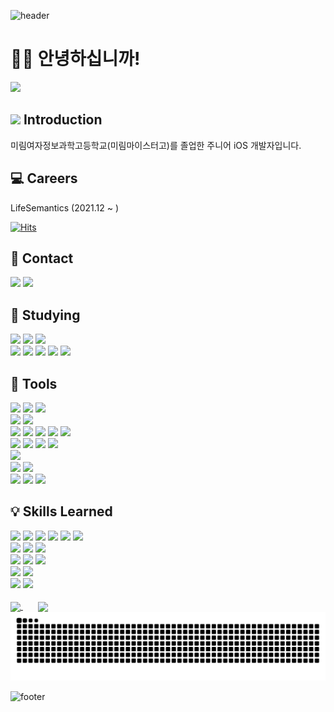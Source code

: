 ![header](https://capsule-render.vercel.app/api?type=waving&height=250&text=Lonalia's%20Profile&reversal=false&fontColor=7039C8&fontSize=56&fontAlignY=40&animation=scaleIn&strokeWidth=0&descSize=16&color=0:F3ABFF,100:ADCAFF)

# 👋🏻 안녕하십니까!

<img src="https://github.com/user-attachments/assets/5ba5882f-7752-4774-97de-59e2b0703084" width=100/>

## <picture><source media="(prefers-color-scheme: dark)" srcset="https://github.com/user-attachments/assets/1103dda4-9654-48f6-ab6c-4b7880540bce"/><source media="(prefers-color-scheme: light)" srcset="https://github.com/user-attachments/assets/2b25bb1f-d6dd-44e6-9a9d-f9165233884c"/><img src="https://github.com/user-attachments/assets/2b25bb1f-d6dd-44e6-9a9d-f9165233884c" height=25/></picture> Introduction
미림여자정보과학고등학교(미림마이스터고)를 졸업한 주니어 iOS 개발자입니다.<br/>

## 💻 Careers
LifeSemantics (2021.12 ~ )

[![Hits](https://hits.sh/github.com/yuminc03.svg?label=Hello!&color=8f3bdf&logo=apple)](https://hits.sh/github.com/yuminc03/)

<!--
<span>
  <a href="https://hits.seeyoufarm.com">
    <img src="https://hits.seeyoufarm.com/api/count/incr/badge.svg?url=https://github.com/yuminc03&count_bg=%237039C8&title_bg=%23555555&icon=apple.svg&icon_color=%23E7E7E7&title=Hello%21&edge_flat=false"/>
  </a>
</span>
-->

## 🩷 Contact
<span>
  <img src="https://img.shields.io/badge/yuminc03@gmail.com-EA4335?style=plastic&logo=gmail&logoColor=white"/>
  <a href="https://dpffldk.tistory.com">
    <img src="https://img.shields.io/badge/천천히 해도 괜찮아-000000?style=plastic&logo=tistory&logoColor=white"/>
  </a>
</span>

## 📖 Studying
<span>
  <img src="https://img.shields.io/badge/Swift-F05138?style=plastic&logo=swift&logoColor=white"/>
  <img src="https://img.shields.io/badge/SwiftUI-007AFF?style=plastic&logo=swift&logoColor=white"/>
  <img src="https://img.shields.io/badge/UIKit-2396F3?style=plastic&logo=swift&logoColor=white"/>
</span>
<br/>
<span>
  <img src="https://img.shields.io/badge/Combine-F05138?style=plastic&logo=swift&logoColor=white"/>
  <img src="https://img.shields.io/badge/CombineCocoa-FBC817?style=plastic&logo=swift&logoColor=white"/>
  <img src="https://img.shields.io/badge/TCA-F05138?style=plastic&logo=swift&logoColor=white"/>
  <img src="https://img.shields.io/badge/TCACoordinator-F05138?style=plastic&logo=swift&logoColor=white"/>
  <img src="https://img.shields.io/badge/Firebase-DD2C00?style=plastic&logo=firebase&logoColor=white"/>
</span>
<br/>

## 🔨 Tools
<span>
  <img src="https://img.shields.io/badge/Git-F05032?style=plastic&logo=git&logoColor=white"/>
  <img src="https://img.shields.io/badge/GitHub-181717?style=plastic&logo=github&logoColor=white"/>
  <img src="https://img.shields.io/badge/GitLab-FC6D26?style=plastic&logo=gitlab&logoColor=white"/>
</span>
<br/>
<span>
  <img src="https://img.shields.io/badge/Xcode-147EFB?style=plastic&logo=xcode&logoColor=white"/>
  <img src="https://img.shields.io/badge/Android Studio-3DDC84?style=plastic&logo=androidstudio&logoColor=white"/>
</span>
<br/>
<span>
  <img src="https://img.shields.io/badge/Visual Studio Code-2185D0?style=plastic&logo=vscode&logoColor=white"/>
  <img src="https://img.shields.io/badge/Brackets-1D77BD?style=plastic&logo=brackets&logoColor=white"/>
</span>
<span>
  <img src="https://img.shields.io/badge/Visual Studio-46178F?style=plastic&logo=visualstudio&logoColor=white"/>
  <img src="https://img.shields.io/badge/Eclipse-2C2255?style=plastic&logo=eclipseide&logoColor=white"/>
  <img src="https://img.shields.io/badge/PyCharm-000000?style=plastic&logo=pycharm&logoColor=white"/>
</span>
<br/>
<span>
  <img src="https://img.shields.io/badge/Adobe Illustrator-FF9A00?style=plastic&logo=adobeillustrator&logoColor=white"/>
  <img src="https://img.shields.io/badge/Adobe Photoshop-31A8FF?style=plastic&logo=adobephotoshop&logoColor=white"/>
  <img src="https://img.shields.io/badge/Adobe After Effects-9999FF?style=plastic&logo=adobeaftereffects&logoColor=white"/>
  <img src="https://img.shields.io/badge/Adobe XD-FF61F6?style=plastic&logo=adobexd&logoColor=white"/>
</span>
<br/>
<span>
  <img src="https://img.shields.io/badge/3ds Max-00B2A5?style=plastic&logo=3dsmax&logoColor=white"/>
</span>
<br/>
<span>
  <img src="https://img.shields.io/badge/Postman-FF6C37?style=plastic&logo=postman&logoColor=white"/>
</span>
<span>
  <img src="https://img.shields.io/badge/Notion-000000?style=plastic&logo=notion&logoColor=white"/>
</span>
<br/>
<span>
  <img src="https://img.shields.io/badge/Confluence-172B4D?style=plastic&logo=confluence&logoColor=white"/>
  <img src="https://img.shields.io/badge/Jira-0052CC?style=plastic&logo=jira&logoColor=white"/>
  <img src="https://img.shields.io/badge/Bitbucket-0052CC?style=plastic&logo=bitbucket&logoColor=white"/>
</span>

## 💡 Skills Learned
<span>
  <img src="https://img.shields.io/badge/HTML-E34F26?style=plastic&logo=html5&logoColor=white"/>
  <img src="https://img.shields.io/badge/CSS-1572B6?style=plastic&logo=css3&logoColor=white"/>
  <img src="https://img.shields.io/badge/JavaScript-F7DF1E?style=plastic&logo=javascript&logoColor=white"/>
  <img src="https://img.shields.io/badge/jQuery-0769AD?style=plastic&logo=jquery&logoColor=white"/>
  <img src="https://img.shields.io/badge/Bootstrap-7952B3?style=plastic&logo=bootstrap&logoColor=white"/>
  <img src="https://img.shields.io/badge/React-61DAFB?style=plastic&logo=react&logoColor=white"/>
</span>
<br/>
<span>
  <img src="https://img.shields.io/badge/C-A8B9CC?style=plastic&logo=c&logoColor=white"/>
  <img src="https://img.shields.io/badge/Java-E5422B?style=plastic&logo=java&logoColor=white"/>
  <img src="https://img.shields.io/badge/Python-3776AB?style=plastic&logo=python&logoColor=white"/>
</span>
<br/>
<span>
  <img src="https://img.shields.io/badge/MySQL-4479A1?style=plastic&logo=mysql&logoColor=white"/>
  <img src="https://img.shields.io/badge/Oracle-F80000?style=plastic&logo=oracle&logoColor=white"/>
  <img src="https://img.shields.io/badge/SQLite-003B57?style=plastic&logo=sqlite&logoColor=white"/>
</span>
<br/>
<span>
  <img src="https://img.shields.io/badge/Android-34A853?style=plastic&logo=android&logoColor=white"/>
  <img src="https://img.shields.io/badge/Kotlin-7F52FF?style=plastic&logo=kotlin&logoColor=white"/>
</span>
<br/>
<span>
  <img src="https://img.shields.io/badge/React Native-61DAFB?style=plastic&logo=react&logoColor=white"/>
  <img src="https://img.shields.io/badge/TypeScript-3178C6?style=plastic&logo=typescript&logoColor=white"/>
</span>

<div>
  <br/>
  <a href="https://github.com/anuraghazra/github-readme-stats">
    <picture>
      <source media="(prefers-color-scheme: dark)" srcset="https://github-readme-stats.vercel.app/api?username=yuminc03&hide=contribs&show_icons=true&theme=midnight-purple">
      <source media="(prefers-color-scheme: light)" srcset="https://github-readme-stats.vercel.app/api?username=yuminc03&hide=contribs&show_icons=true&theme=buefy">
      <img align="center" src="https://github-readme-stats.vercel.app/api?username=yuminc03&hide=contribs&show_icons=true&theme=buefy"/>
    </picture>
  </a>
  &nbsp; &nbsp; &nbsp;
  <a href="https://github.com/anuraghazra/github-readme-stats">
    <picture>
      <source media="(prefers-color-scheme: dark)" srcset="https://github-readme-stats.vercel.app/api/top-langs/?username=yuminc03&theme=midnight-purple&layout=compact&langs_count=8">
      <source media="(prefers-color-scheme: light)" srcset="https://github-readme-stats.vercel.app/api/top-langs/?username=yuminc03&theme=buefy&layout=compact&langs_count=8">
      <img align="center" src="https://github-readme-stats.vercel.app/api/top-langs/?username=yuminc03&layout=compact&langs_count=8"/>
    </picture>
  </a>
  <picture>
    <source media="(prefers-color-scheme: dark)" srcset="https://github.com/yuminc03/yuminc03/blob/output/github-contribution-grid-snake-dark.svg">
    <source media="(prefers-color-scheme: light)" srcset="https://github.com/yuminc03/yuminc03/blob/output/github-contribution-grid-snake.svg">
    <img src="https://github.com/yuminc03/yuminc03/blob/output/github-contribution-grid-snake.svg"/>
  </picture>
</div>

![footer](https://capsule-render.vercel.app/api?type=waving&height=160&reversal=false&fontColor=7039C8&fontSize=64&fontAlignY=40&animation=scaleIn&strokeWidth=0&descSize=16&section=footer&color=0:F3ABFF,100:ADCAFF)

